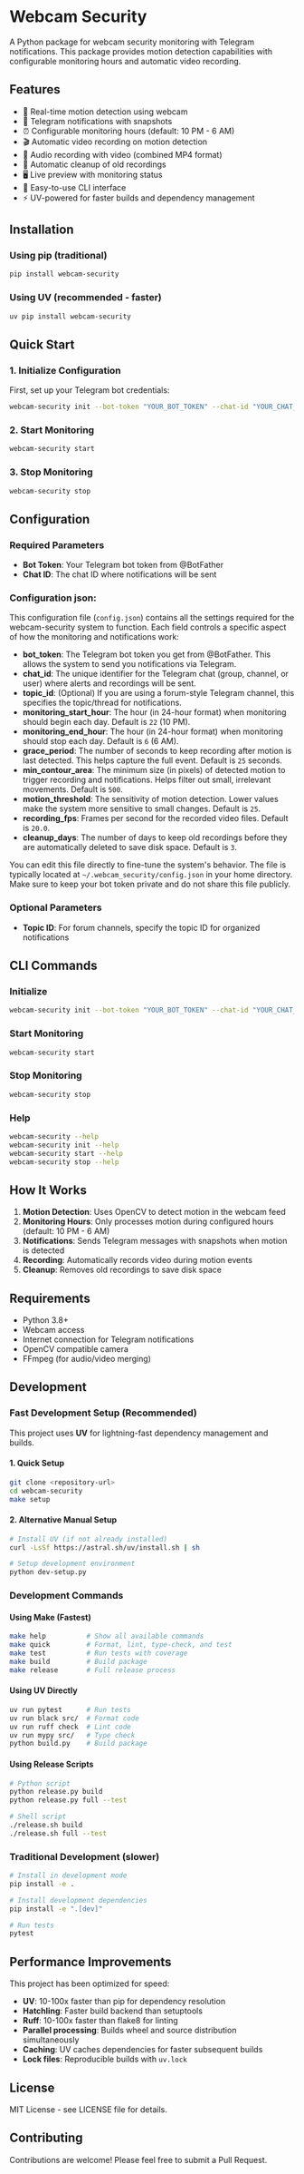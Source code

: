# Webcam Security

A Python package for webcam security monitoring with Telegram notifications. This package provides motion detection capabilities with configurable monitoring hours and automatic video recording.

## Features

- 🎥 Real-time motion detection using webcam
- 📱 Telegram notifications with snapshots
- ⏰ Configurable monitoring hours (default: 10 PM - 6 AM)
- 🎬 Automatic video recording on motion detection
- 🎵 Audio recording with video (combined MP4 format)
- 🧹 Automatic cleanup of old recordings
- 🖥️ Live preview with monitoring status
- 🚀 Easy-to-use CLI interface
- ⚡ UV-powered for faster builds and dependency management

## Installation

### Using pip (traditional)
```bash
pip install webcam-security
```

### Using UV (recommended - faster)
```bash
uv pip install webcam-security
```

## Quick Start

### 1. Initialize Configuration

First, set up your Telegram bot credentials:

```bash
webcam-security init --bot-token "YOUR_BOT_TOKEN" --chat-id "YOUR_CHAT_ID" --topic-id "OPTIONAL_TOPIC_ID"
```

### 2. Start Monitoring

```bash
webcam-security start
```

### 3. Stop Monitoring

```bash
webcam-security stop
```

## Configuration

### Required Parameters

- **Bot Token**: Your Telegram bot token from @BotFather
- **Chat ID**: The chat ID where notifications will be sent

### Configuration json:
This configuration file (`config.json`) contains all the settings required for the webcam-security system to function. Each field controls a specific aspect of how the monitoring and notifications work:

- **bot_token**: The Telegram bot token you get from @BotFather. This allows the system to send you notifications via Telegram.
- **chat_id**: The unique identifier for the Telegram chat (group, channel, or user) where alerts and recordings will be sent.
- **topic_id**: (Optional) If you are using a forum-style Telegram channel, this specifies the topic/thread for notifications.
- **monitoring_start_hour**: The hour (in 24-hour format) when monitoring should begin each day. Default is `22` (10 PM).
- **monitoring_end_hour**: The hour (in 24-hour format) when monitoring should stop each day. Default is `6` (6 AM).
- **grace_period**: The number of seconds to keep recording after motion is last detected. This helps capture the full event. Default is `25` seconds.
- **min_contour_area**: The minimum size (in pixels) of detected motion to trigger recording and notifications. Helps filter out small, irrelevant movements. Default is `500`.
- **motion_threshold**: The sensitivity of motion detection. Lower values make the system more sensitive to small changes. Default is `25`.
- **recording_fps**: Frames per second for the recorded video files. Default is `20.0`.
- **cleanup_days**: The number of days to keep old recordings before they are automatically deleted to save disk space. Default is `3`.

You can edit this file directly to fine-tune the system's behavior. The file is typically located at `~/.webcam_security/config.json` in your home directory. Make sure to keep your bot token private and do not share this file publicly.

### Optional Parameters

- **Topic ID**: For forum channels, specify the topic ID for organized notifications

## CLI Commands

### Initialize

```bash
webcam-security init --bot-token "YOUR_BOT_TOKEN" --chat-id "YOUR_CHAT_ID" [--topic-id "TOPIC_ID"]
```

### Start Monitoring

```bash
webcam-security start
```

### Stop Monitoring

```bash
webcam-security stop
```

### Help

```bash
webcam-security --help
webcam-security init --help
webcam-security start --help
webcam-security stop --help
```

## How It Works

1. **Motion Detection**: Uses OpenCV to detect motion in the webcam feed
2. **Monitoring Hours**: Only processes motion during configured hours (default: 10 PM - 6 AM)
3. **Notifications**: Sends Telegram messages with snapshots when motion is detected
4. **Recording**: Automatically records video during motion events
5. **Cleanup**: Removes old recordings to save disk space

## Requirements

- Python 3.8+
- Webcam access
- Internet connection for Telegram notifications
- OpenCV compatible camera
- FFmpeg (for audio/video merging)

## Development

### Fast Development Setup (Recommended)

This project uses **UV** for lightning-fast dependency management and builds.

#### 1. Quick Setup
```bash
git clone <repository-url>
cd webcam-security
make setup
```

#### 2. Alternative Manual Setup
```bash
# Install UV (if not already installed)
curl -LsSf https://astral.sh/uv/install.sh | sh

# Setup development environment
python dev-setup.py
```

### Development Commands

#### Using Make (Fastest)
```bash
make help          # Show all available commands
make quick         # Format, lint, type-check, and test
make test          # Run tests with coverage
make build         # Build package
make release       # Full release process
```

#### Using UV Directly
```bash
uv run pytest      # Run tests
uv run black src/  # Format code
uv run ruff check  # Lint code
uv run mypy src/   # Type check
python build.py    # Build package
```

#### Using Release Scripts
```bash
# Python script
python release.py build
python release.py full --test

# Shell script
./release.sh build
./release.sh full --test
```

### Traditional Development (slower)

```bash
# Install in development mode
pip install -e .

# Install development dependencies
pip install -e ".[dev]"

# Run tests
pytest
```

## Performance Improvements

This project has been optimized for speed:

- **UV**: 10-100x faster than pip for dependency resolution
- **Hatchling**: Faster build backend than setuptools
- **Ruff**: 10-100x faster than flake8 for linting
- **Parallel processing**: Builds wheel and source distribution simultaneously
- **Caching**: UV caches dependencies for faster subsequent builds
- **Lock files**: Reproducible builds with `uv.lock`

## License

MIT License - see LICENSE file for details.

## Contributing

Contributions are welcome! Please feel free to submit a Pull Request. 